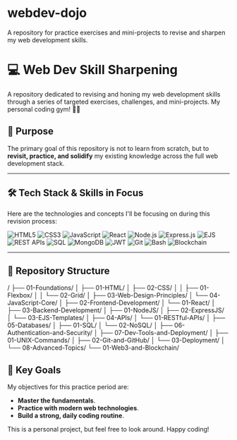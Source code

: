 # webdev-dojo
A repository for practice exercises and mini-projects to revise and sharpen my web development skills.



# 💻 Web Dev Skill Sharpening

A repository dedicated to revising and honing my web development skills through a series of targeted exercises, challenges, and mini-projects. My personal coding gym! 🏋️‍♂️

## 🎯 Purpose

The primary goal of this repository is not to learn from scratch, but to **revisit, practice, and solidify** my existing knowledge across the full web development stack.

---

## 🛠️ Tech Stack & Skills in Focus

Here are the technologies and concepts I'll be focusing on during this revision process:

![HTML5](https://img.shields.io/badge/HTML5-E34F26?style=for-the-badge&logo=html5&logoColor=white)
![CSS3](https://img.shields.io/badge/CSS3-1572B6?style=for-the-badge&logo=css3&logoColor=white)
![JavaScript](https://img.shields.io/badge/JavaScript-F7DF1E?style=for-the-badge&logo=javascript&logoColor=black)
![React](https://img.shields.io/badge/React-20232A?style=for-the-badge&logo=react&logoColor=61DAFB)
![Node.js](https://img.shields.io/badge/Node.js-339933?style=for-the-badge&logo=nodedotjs&logoColor=white)
![Express.js](https://img.shields.io/badge/Express.js-000000?style=for-the-badge&logo=express&logoColor=white)
![EJS](https://img.shields.io/badge/EJS-B4CA65?style=for-the-badge&logoColor=black)
![REST APIs](https://img.shields.io/badge/REST_APIs-000000?style=for-the-badge)
![SQL](https://img.shields.io/badge/SQL-025E8C?style=for-the-badge&logo=postgresql&logoColor=white)
![MongoDB](https://img.shields.io/badge/MongoDB-4EA94B?style=for-the-badge&logo=mongodb&logoColor=white)
![JWT](https://img.shields.io/badge/JWT-000000?style=for-the-badge&logo=jsonwebtokens&logoColor=white)
![Git](https://img.shields.io/badge/Git-F05032?style=for-the-badge&logo=git&logoColor=white)
![Bash](https://img.shields.io/badge/Shell_Script-121011?style=for-the-badge&logo=gnu-bash&logoColor=white)
![Blockchain](https://img.shields.io/badge/Blockchain-121D33?style=for-the-badge&logo=ethereum&logoColor=white)


---

## 📂 Repository Structure

/
├── 01-Foundations/
│   ├── 01-HTML/
│   ├── 02-CSS/
│   │   ├── 01-Flexbox/
│   │   └── 02-Grid/
│   ├── 03-Web-Design-Principles/
│   └── 04-JavaScript-Core/
│
├── 02-Frontend-Development/
│   └── 01-React/
│
├── 03-Backend-Development/
│   ├── 01-NodeJS/
│   ├── 02-ExpressJS/
│   └── 03-EJS-Templates/
│
├── 04-APIs/
│   └── 01-RESTful-APIs/
│
├── 05-Databases/
│   ├── 01-SQL/
│   └── 02-NoSQL/
│
├── 06-Authentication-and-Security/
│
├── 07-Dev-Tools-and-Deployment/
│   ├── 01-UNIX-Commands/
│   ├── 02-Git-and-GitHub/
│   └── 03-Deployment/
│
└── 08-Advanced-Topics/
    └── 01-Web3-and-Blockchain/



## 🧠 Key Goals

My objectives for this practice period are:

* **Master the fundamentals**.
* **Practice with modern web technologies**.
* **Build a strong, daily coding routine**.


This is a personal project, but feel free to look around. Happy coding!

